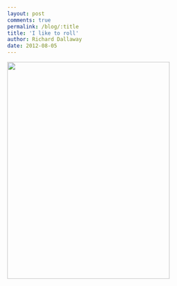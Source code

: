 ```yaml
---
layout: post
comments: true
permalink: /blog/:title
title: 'I like to roll'
author: Richard Dallaway
date: 2012-08-05
---
```


<div>
<a href="//static.skitters.dallaway.com/Mphoto.JPG">
<img width="374" src="//static.skitters.dallaway.com/Mphoto.JPG.500.JPG" height="500">
</a>
</div>



  


    
